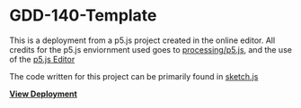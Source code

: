 # GDD-140-Template

This is a deployment from a p5.js project created in the online editor. All credits for the p5.js enviornment used goes to [processing/p5.js](https://github.com/processing/p5.js), and the use of the [p5.js Editor](https://editor.p5js.org/)

The code written for this project can be primarily found in [sketch.js](sketch.js)

[**View Deployment**]()